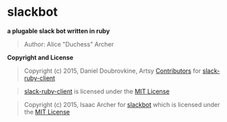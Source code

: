 # **slackbot**

**a plugable slack bot written in ruby**

> Author: Alice "Duchess" Archer

**Copyright and License**

> Copyright (c) 2015, Daniel Doubrovkine, Artsy [Contributors](https://raw.githubusercontent.com/dblock/slack-ruby-client/master/CHANGELOG.md) for [slack-ruby-client](https://github.com/dblock/slack-ruby-client)

> [slack-ruby-client](https://github.com/dblock/slack-ruby-client) is licensed under the [MIT License](https://github.com/dblock/slack-ruby-client/blob/master/LICENSE.md)

> Copyright (c) 2015, Isaac Archer for [slackbot](https://github.com/The-Duchess/slackbot) which is licensed under the [MIT License](https://github.com/The-Duchess/slackbot/blob/master/COPYING.md)
